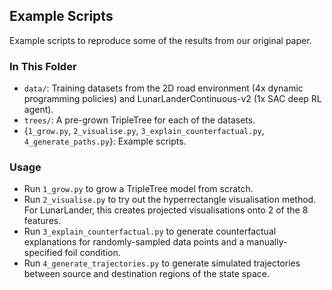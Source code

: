 ## Example Scripts

Example scripts to reproduce some of the results from our original paper.

### In This Folder

- `data/`: Training datasets from the 2D road environment (4x dynamic programming policies) and LunarLanderContinuous-v2 (1x SAC deep RL agent).
- `trees/`: A pre-grown TripleTree for each of the datasets.
- {`1_grow.py`, `2_visualise.py`, `3_explain_counterfactual.py`, `4_generate_paths.py`}: Example scripts.

### Usage

- Run `1_grow.py` to grow a TripleTree model from scratch.
- Run `2_visualise.py` to try out the hyperrectangle visualisation method. For LunarLander, this creates projected visualisations onto 2 of the 8 features.
- Run `3_explain_counterfactual.py` to generate counterfactual explanations for randomly-sampled data points and a manually-specified foil condition.
- Run `4_generate_trajectories.py` to generate simulated trajectories between source and destination regions of the state space.



